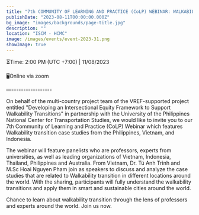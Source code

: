 ```yaml
---
title: "7th COMMUNITY OF LEARNING AND PRACTICE (CoLP) WEBINAR: WALKABILITY TRANSITIONS - CASE STUDIES FROM PHILIPPINES, VIETNAM AND INDONESIA"
publishDate: "2023-08-11T00:00:00.000Z"
bg_image: "images/backgrounds/page-title.jpg"
description: "" 
location: "ISCM - HCMC"
image: /images/events/event-2023-31.png
showImage: true
---
```

⏳Time: 2:00 PM (UTC +7:00) | 11/08/2023

🖥️Online via zoom

—-----------------

On behalf of the multi-country project team of the VREF-supported project entitled "Developing an Intersectional Equity Framework to Support Walkability Transitions" in partnership with the University of the Philippines National Center for Transportation Studies, we would like to invite you to our 7th Community of Learning and Practice (CoLP) Webinar which features Walkability transition case studies from the Philippines, Vietnam, and Indonesia.

The webinar will feature panelists who are professors, experts from universities, as well as leading organizations of Vietnam, Indonesia, Thailand, Philippines and Australia. From Vietnam, Dr. Tú Anh Trinh and M.Sc Hoai Nguyen Pham join as speakers to discuss and analyze the case studies that are related to Walkability transition in different locations around the world. With the sharing, participants will fully understand the walkability transitions and apply them in smart and sustainable cities around the world.

Chance to learn about walkability transition through the lens of professors and experts around the world. Join us now.